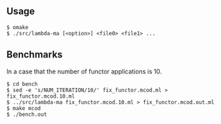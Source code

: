 ## Usage
```
$ omake
$ ./src/lambda-ma [<option>] <file0> <file1> ...
```

## Benchmarks
In a case that the number of functor applications is 10.
```
$ cd bench
$ sed -e 's/NUM_ITERATION/10/' fix_functor.mcod.ml > fix_functor.mcod.10.ml
$ ../src/lambda-ma fix_functor.mcod.10.ml > fix_functor.mcod.out.ml
$ make mcod
$ ./bench.out
```